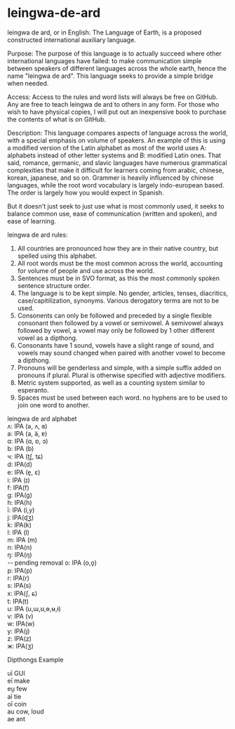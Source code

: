 # leingwa-de-ard
leingwa de ard, or in English: The Language of Earth, is a proposed constructed international auxiliary language. 

Purpose: The purpose of this language is to actually succeed where other international languages have failed: to make communication simple between speakers of different languages across the whole earth, hence the name "leingwa de ard". This language seeks to provide a simple bridge when needed.

Access: Access to the rules and word lists will always be free on GitHub. Any are free to teach leingwa de ard to others in any form. For those who wish to have physical copies, I will put out an inexpensive book to purchase the contents of what is on GitHub. 

Description: This language compares aspects of language across the world, with a special emphasis on volume of speakers. An example of this is using a modified version of the Latin alphabet as most of the world uses 
A: alphabets instead of other letter systems and 
B: modified Latin ones. 
That said, romance, germanic, and slavic languages have numerous grammatical complexities that make it difficult for learners coming from arabic, chinese, korean, japanese, and so on. Grammer is heavily influenced by chinese languages, while the root word vocabulary is largely indo-european based. The order is largely how you would expect in Spanish. 

But it doesn't just seek to just use what is most commonly used, it seeks to balance common use, ease of communication (written and spoken), and ease of learning. 

leingwa de ard rules:
1. All countries are pronounced how they are in their native country, but spelled using this alphabet.
2. All root words must be the most common across the world, accounting for volume of people and use across the world.
3. Sentences must be in SVO format, as this the most commonly spoken sentence structure order.
4. The language is to be kept simple. No gender, articles, tenses, diacritics, case/capitilization, synonyms. Various derogatory terms are not to be used. 
5. Consonents can only be followed and preceded by a single flexible consonant then followed by a vowel or semivowel. A semivowel always followed by vowel, a vowel may only be followed by 1 other different vowel as a dipthong.
6. Consonants have 1 sound, vowels have a slight range of sound, and vowels may sound changed when paired with another vowel to become a dipthong. 
7. Pronouns will be genderless and simple, with a simple suffix added on pronouns if plural. Plural is otherwise specified with adjective modifiers.
8. Metric system supported, as well as a counting system similar to esperanto.
9. Spaces must be used between each word. no hyphens are to be used to join one word to another.

leingwa de ard alphabet <br>
ʌ: IPA (ə, ʌ, ɞ) <br>
a: IPA (a, ä, ɐ) <br>
ɑ: IPA (ɑ, ɒ, ɔ) <br>
b: IPA (b) <br>
ч: IPA (t͜ʃ, tɕ) <br>
d: IPA(d) <br>
e: IPA (e̞, ɛ) <br>
i: IPA (ɪ) <br>
f: IPA(f) <br>
g: IPA(g) <br>
h: IPA(h) <br>
ī: IPA (i,y) <br>
j: IPA(d͜ʒ) <br>
k: IPA(k) <br>
l: IPA (l) <br>
m: IPA (m) <br>
n: IPA(n) <br>
ŋ: IPA(ŋ) <br> -- pending removal 
o: IPA (o,o̞) <br>
p: IPA(p) <br>
r: IPA(r) <br>
s: IPA(s) <br>
x: IPA(ʃ, ɕ) <br>
t: IPA(t) <br>
u: IPA (u,ɯ,ʊ,ɵ,ʉ,ɨ) <br>
v: IPA (v) <br>
w: IPA(w) <br>
y: IPA(j) <br>
z: IPA(z) <br>
ж: IPA(ʒ)

Dipthongs	Example <br>

uī	GUI <br>
eī 	make <br>
eu̯	few <br>
aī	tie <br>
oī	coin <br>
au	cow, loud <br>
ae ant

